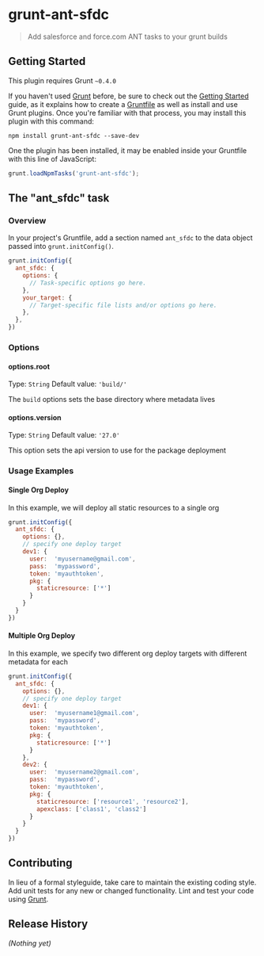 # grunt-ant-sfdc

> Add salesforce and force.com ANT tasks to your grunt builds

## Getting Started
This plugin requires Grunt `~0.4.0`

If you haven't used [Grunt](http://gruntjs.com/) before, be sure to check out the [Getting Started](http://gruntjs.com/getting-started) guide, as it explains how to create a [Gruntfile](http://gruntjs.com/sample-gruntfile) as well as install and use Grunt plugins. Once you're familiar with that process, you may install this plugin with this command:

```shell
npm install grunt-ant-sfdc --save-dev
```

One the plugin has been installed, it may be enabled inside your Gruntfile with this line of JavaScript:

```js
grunt.loadNpmTasks('grunt-ant-sfdc');
```

## The "ant_sfdc" task

### Overview
In your project's Gruntfile, add a section named `ant_sfdc` to the data object passed into `grunt.initConfig()`.

```js
grunt.initConfig({
  ant_sfdc: {
    options: {
      // Task-specific options go here.
    },
    your_target: {
      // Target-specific file lists and/or options go here.
    },
  },
})
```

### Options

#### options.root
Type: `String`
Default value: `'build/'`

The `build` options sets the base directory where metadata lives

#### options.version
Type: `String`
Default value: `'27.0'`

This option sets the api version to use for the package deployment

### Usage Examples

#### Single Org Deploy
In this example, we will deploy all static resources to a single org

```js
grunt.initConfig({
  ant_sfdc: {
    options: {},
    // specify one deploy target
    dev1: {
      user:  'myusername@gmail.com',
      pass:  'mypassword',
      token: 'myauthtoken',
      pkg: {
        staticresource: ['*']
      }
    }
  }
})
```

#### Multiple Org Deploy
In this example, we specify two different org deploy targets with different metadata for each

```js
grunt.initConfig({
  ant_sfdc: {
    options: {},
    // specify one deploy target
    dev1: {
      user:  'myusername1@gmail.com',
      pass:  'mypassword',
      token: 'myauthtoken',
      pkg: {
        staticresource: ['*']
      }
    },
    dev2: {
      user:  'myusername2@gmail.com',
      pass:  'mypassword',
      token: 'myauthtoken',
      pkg: {
        staticresource: ['resource1', 'resource2'],
        apexclass: ['class1', 'class2']
      }
    }
  }
})
```

## Contributing
In lieu of a formal styleguide, take care to maintain the existing coding style. Add unit tests for any new or changed functionality. Lint and test your code using [Grunt](http://gruntjs.com/).

## Release History
_(Nothing yet)_
